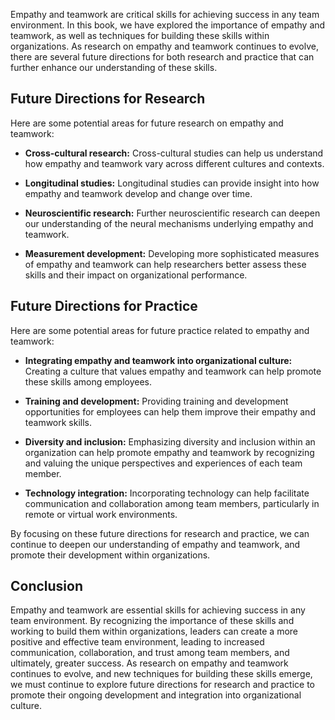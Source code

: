
Empathy and teamwork are critical skills for achieving success in any team environment. In this book, we have explored the importance of empathy and teamwork, as well as techniques for building these skills within organizations. As research on empathy and teamwork continues to evolve, there are several future directions for both research and practice that can further enhance our understanding of these skills.

Future Directions for Research
------------------------------

Here are some potential areas for future research on empathy and teamwork:

* **Cross-cultural research:** Cross-cultural studies can help us understand how empathy and teamwork vary across different cultures and contexts.

* **Longitudinal studies:** Longitudinal studies can provide insight into how empathy and teamwork develop and change over time.

* **Neuroscientific research:** Further neuroscientific research can deepen our understanding of the neural mechanisms underlying empathy and teamwork.

* **Measurement development:** Developing more sophisticated measures of empathy and teamwork can help researchers better assess these skills and their impact on organizational performance.

Future Directions for Practice
------------------------------

Here are some potential areas for future practice related to empathy and teamwork:

* **Integrating empathy and teamwork into organizational culture:** Creating a culture that values empathy and teamwork can help promote these skills among employees.

* **Training and development:** Providing training and development opportunities for employees can help them improve their empathy and teamwork skills.

* **Diversity and inclusion:** Emphasizing diversity and inclusion within an organization can help promote empathy and teamwork by recognizing and valuing the unique perspectives and experiences of each team member.

* **Technology integration:** Incorporating technology can help facilitate communication and collaboration among team members, particularly in remote or virtual work environments.

By focusing on these future directions for research and practice, we can continue to deepen our understanding of empathy and teamwork, and promote their development within organizations.

Conclusion
----------

Empathy and teamwork are essential skills for achieving success in any team environment. By recognizing the importance of these skills and working to build them within organizations, leaders can create a more positive and effective team environment, leading to increased communication, collaboration, and trust among team members, and ultimately, greater success. As research on empathy and teamwork continues to evolve, and new techniques for building these skills emerge, we must continue to explore future directions for research and practice to promote their ongoing development and integration into organizational culture.
